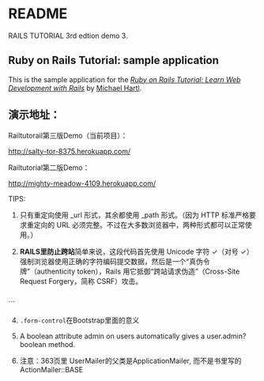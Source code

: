 # README

RAILS TUTORIAL 3rd edtion demo 3.

## Ruby on Rails Tutorial: sample application

This is the sample application for the
[*Ruby on Rails Tutorial:
Learn Web Development with Rails*](http://www.railstutorial.org/)
by [Michael Hartl](http://www.michaelhartl.com/).

## 演示地址：

Railtutorail第三版Demo（当前项目）：

http://salty-tor-8375.herokuapp.com/

Railtutorial第二版Demo：

http://mighty-meadow-4109.herokuapp.com/

TIPS:

1. 只有重定向使用 _url 形式，其余都使用 _path 形式。（因为 HTTP 标准严格要求重定向的 URL 必须完整。不过在大多数浏览器中，两种形式都可以正常使用。）

3. **RAILS里防止跨站**简单来说，这段代码首先使用 Unicode 字符 &#x2713;（对号 ✓）强制浏览器使用正确的字符编码提交数据，然后是一个“真伪令牌”（authenticity token），Rails 用它抵御“跨站请求伪造”（Cross-Site Request Forgery，简称 CSRF）攻击。

   ```
<div style="display:none">
  <input name="utf8" type="hidden" value="&#x2713;" />
  <input name="authenticity_token" type="hidden"
         value="NNb6+J/j46LcrgYUC60wQ2titMuJQ5lLqyAbnbAUkdo=" />
</div>
   ```

4. `.form-control`在Bootstrap里面的意义

3. A boolean attribute admin on users automatically gives a user.admin? boolean method.
 
5. 注意：363页里 UserMailer的父类是ApplicationMailer, 而不是书里写的ActionMailer::BASE

